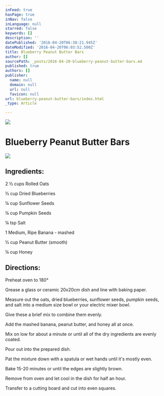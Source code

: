 ```yaml
---
inFeed: true
hasPage: true
inNav: false
inLanguage: null
starred: false
keywords: []
description: ''
datePublished: '2016-04-20T06:38:21.945Z'
dateModified: '2016-04-20T06:03:52.500Z'
title: Blueberry Peanut Butter Bars
author: []
sourcePath: _posts/2016-04-20-blueberry-peanut-butter-bars.md
published: true
authors: []
publisher:
  name: null
  domain: null
  url: null
  favicon: null
url: blueberry-peanut-butter-bars/index.html
_type: Article

---
```

![](https://the-grid-user-content.s3-us-west-2.amazonaws.com/e992b606-a4cb-4309-aecc-ccd76e197896.jpg)

# Blueberry Peanut Butter Bars
![](https://the-grid-user-content.s3-us-west-2.amazonaws.com/8dcc2cff-e8d0-4fe8-a5e2-28682e432545.jpg)

## Ingredients:

2 ½ cups Rolled Oats

½ cup Dried Blueberries

¼ cup Sunflower Seeds

¼ cup Pumpkin Seeds

¼ tsp Salt

1 Medium, Ripe Banana - mashed

½ cup Peanut Butter (smooth)

¼ cup Honey

## Directions:

Preheat oven to 180°

Grease a glass or ceramic 20x20cm dish and line with baking paper.

Measure out the oats, dried blueberries, sunflower seeds, pumpkin seeds, and salt into a medium size bowl or your electric mixer bowl.

Give these a brief mix to combine them evenly.

Add the mashed banana, peanut butter, and honey all at once.

Mix on low for about a minute or until all of the dry ingredients are evenly coated.

Pour out into the prepared dish.

Pat the mixture down with a spatula or wet hands until it's mostly even.

Bake 15-20 minutes or until the edges are slightly brown.

Remove from oven and let cool in the dish for half an hour.

Transfer to a cutting board and cut into even squares.